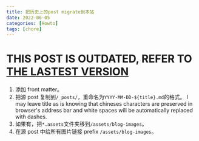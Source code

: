 ```yaml
---
title: 把历史上的post migrate到本站
date: 2022-06-05
categories: [Howto]
tags: [chore]
---
```


# **THIS POST IS OUTDATED, REFER TO [THE LASTEST VERSION](https://blog.li6q.fun/posts/howto-write-a-post/)**

1. 添加 front matter。
2. 把源 post 复制到`/_posts/`，重命名为`YYYY-MM-DD-${title}.md`的格式。
   I may leave title as is knowing that chineses characters are preserved in browser's address bar and white spaces will be automatically replaced with dashes.
3. 如果有，把`*.assets`文件夹移到`/assets/blog-images`。
4. 在源 post 中给所有图片链接 prefix `/assets/blog-images`。
